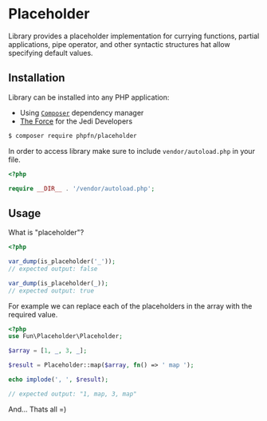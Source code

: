# Placeholder

Library provides a placeholder implementation for currying functions,
partial applications, pipe operator, and other syntactic structures 
hat allow specifying default values.

## Installation

Library can be installed into any PHP application:
- Using [`Composer`](https://getcomposer.org/) dependency manager 
- [The Force](https://www.youtube.com/watch?v=o2we_B6hDrY) for the Jedi Developers

```sh
$ composer require phpfn/placeholder
```

In order to access library make sure to include `vendor/autoload.php` 
in your file.

```php
<?php

require __DIR__ . '/vendor/autoload.php';
```

## Usage

What is "placeholder"?

```php
<?php

var_dump(is_placeholder('_'));
// expected output: false

var_dump(is_placeholder(_));
// expected output: true

```

For example we can replace each of the placeholders in 
the array with the required value.

```php
<?php
use Fun\Placeholder\Placeholder;

$array = [1, _, 3, _];

$result = Placeholder::map($array, fn() => ' map ');

echo implode(', ', $result);

// expected output: "1, map, 3, map"
```

And... Thats all =)
